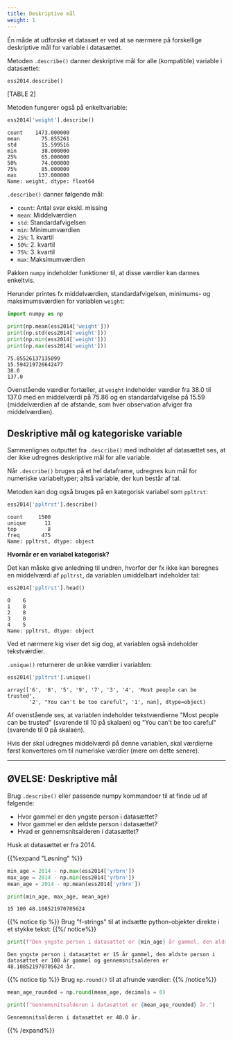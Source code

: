 ```yaml
---
title: Deskriptive mål
weight: 1
---
```

Én måde at udforske et datasæt er ved at se nærmere på forskellige deskriptive mål for variable i datasættet.

Metoden `.describe()` danner deskriptive mål for alle (kompatible) variable i datasættet:


```python
ess2014.describe()
```




[TABLE 2]



Metoden fungerer også på enkeltvariable:


```python
ess2014['weight'].describe()
```




    count    1473.000000
    mean       75.855261
    std        15.599516
    min        38.000000
    25%        65.000000
    50%        74.000000
    75%        85.000000
    max       137.000000
    Name: weight, dtype: float64



`.describe()` danner følgende mål:
- `count`: Antal svar ekskl. missing
- `mean`: Middelværdien
- `std`: Standardafvigelsen
- `min`: Minimumværdien
- `25%`: 1. kvartil
- `50%`: 2. kvartil
- `75%`: 3. kvartil
- `max`: Maksimumværdien

Pakken `numpy` indeholder funktioner til, at disse værdier kan dannes enkeltvis.

Herunder printes fx middelværdien, standardafvigelsen, minimums- og maksimumsværdien for variablen `weight`:


```python
import numpy as np

print(np.mean(ess2014['weight']))
print(np.std(ess2014['weight']))
print(np.min(ess2014['weight']))
print(np.max(ess2014['weight']))
```

    75.85526137135099
    15.594219726642477
    38.0
    137.0


Ovenstående værdier fortæller, at `weight` indeholder værdier fra 38.0 til 137.0 med en middelværdi på 75.86 og en standardafvigelse på 15.59 (middelværdien af de afstande, som hver observation afviger fra middelværdien).

## Deskriptive mål og kategoriske variable

Sammenlignes outputtet fra `.describe()` med indholdet af datasættet ses, at der ikke udregnes deskriptive mål for alle variable. 

Når `.describe()` bruges på et hel dataframe, udregnes kun mål for numeriske variabeltyper; altså variable, der kun består af tal.

Metoden kan dog også bruges på en kategorisk variabel som `ppltrst`:


```python
ess2014['ppltrst'].describe()
```




    count     1500
    unique      11
    top          8
    freq       475
    Name: ppltrst, dtype: object



**Hvornår er en variabel kategorisk?**

Det kan måske give anledning til undren, hvorfor der fx ikke kan beregnes en middelværdi af `ppltrst`, da variablen umiddelbart indeholder tal:


```python
ess2014['ppltrst'].head()
```




    0    6
    1    8
    2    8
    3    8
    4    5
    Name: ppltrst, dtype: object



Ved et nærmere kig viser det sig dog, at variablen også indeholder tekstværdier.

`.unique()` returnerer de unikke værdier i variablen:


```python
ess2014['ppltrst'].unique()
```




    array(['6', '8', '5', '9', '7', '3', '4', 'Most people can be trusted',
           '2', "You can't be too careful", '1', nan], dtype=object)



Af ovenstående ses, at variablen indeholder tekstværdierne "Most people can be trusted" (svarende til 10 på skalaen) og "You can't be too careful" (svarende til 0 på skalaen).

Hvis der skal udregnes middelværdi på denne variablen, skal værdierne først konverteres om til numeriske værdier (mere om dette senere).

---
## ØVELSE: Deskriptive mål

Brug `.describe()` eller passende numpy kommandoer til at finde ud af følgende:

- Hvor gammel er den yngste person i datasættet?
- Hvor gammel er den ældste person i datasættet?
- Hvad er gennemsnitsalderen i datasættet?

Husk at datasættet er fra 2014.

{{%expand "Løsning" %}}



```python
min_age = 2014 - np.max(ess2014['yrbrn'])
max_age = 2014 - np.min(ess2014['yrbrn'])
mean_age = 2014 - np.mean(ess2014['yrbrn'])

print(min_age, max_age, mean_age)
```

    15 100 48.108521970705624


{{% notice tip %}} Brug "f-strings" til at indsætte python-objekter direkte i et stykke tekst: {{%/ notice%}}


```python
print(f"Den yngste person i datasættet er {min_age} år gammel, den ældste person i datasættet er {max_age} år gammel og gennemsnitsalderen er {mean_age} år.")
```

    Den yngste person i datasættet er 15 år gammel, den ældste person i datasættet er 100 år gammel og gennemsnitsalderen er 48.108521970705624 år.


{{% notice tip %}} Brug `np.round()` til at afrunde værdier: {{% /notice%}}


```python
mean_age_rounded = np.round(mean_age, decimals = 0)

print(f"Gennemsnitsalderen i datasættet er {mean_age_rounded} år.")
```

    Gennemsnitsalderen i datasættet er 48.0 år.


{{% /expand%}}
